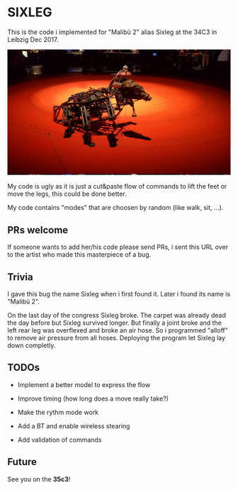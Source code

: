 SIXLEG
======

This is the code i implemented for "Malibü 2" alias Sixleg at the 34C3 in Leibzig Dec 2017.

[![Sixleg](https://github.com/emdete/Sixleg/raw/master/2017-12-27T15:34:28-2.jpg)](https://github.com/emdete/Sixleg/raw/master/2017-12-27T15:34:28.webm)

My code is ugly as it is just a cut&paste flow of commands to lift the feet or move the legs, this could be done better.

My code contains "modes" that are choosen by random (like walk, sit, ...).

PRs welcome
-----------

If someone wants to add her/his code please send PRs, i sent this URL over to the artist who made this masterpiece of a bug.

Trivia
------

I gave this bug the name Sixleg when i first found it. Later i found its name is "Malibü 2".

On the last day of the congress Sixleg broke. The carpet was already dead the day before but Sixleg survived longer. But finally a joint broke and the left rear leg was overflexed and broke an air hose. So i programmed "alloff" to remove air pressure from all hoses. Deploying the program let Sixleg lay down completly.

TODOs
-----

- Implement a better model to express the flow

- Improve timing (how long does a move really take?)

- Make the rythm mode work

- Add a BT and enable wireless stearing

- Add validation of commands

Future
------

See you on the **35c3**!

